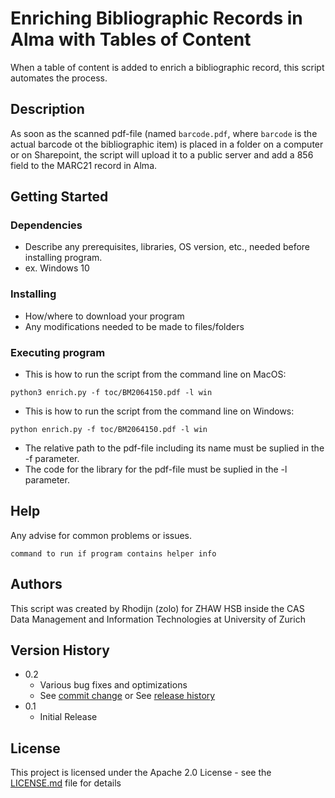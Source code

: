 # Enriching Bibliographic Records in Alma with Tables of Content

When a table of content is added to enrich a bibliographic record, this script automates the process.

## Description

As soon as the scanned pdf-file (named ```barcode.pdf```, where ```barcode``` is the actual barcode ot the bibliographic item) is placed in a folder on a computer or on Sharepoint, the script will upload it to a public server and add a 856 field to the MARC21 record in Alma.

## Getting Started

### Dependencies

* Describe any prerequisites, libraries, OS version, etc., needed before installing program.
* ex. Windows 10

### Installing

* How/where to download your program
* Any modifications needed to be made to files/folders

### Executing program

* This is how to run the script from the command line on MacOS:
```
python3 enrich.py -f toc/BM2064150.pdf -l win
```
* This is how to run the script from the command line on Windows:
```
python enrich.py -f toc/BM2064150.pdf -l win
```
* The relative path to the pdf-file including its name must be suplied in the -f parameter.
* The code for the library for the pdf-file must be suplied in the -l parameter.

## Help

Any advise for common problems or issues.
```
command to run if program contains helper info
```

## Authors

This script was created by Rhodijn (zolo) for ZHAW HSB inside the CAS Data Management and Information Technologies at University of Zurich

## Version History

* 0.2
    * Various bug fixes and optimizations
    * See [commit change]() or See [release history]()
* 0.1
    * Initial Release

## License

This project is licensed under the Apache 2.0 License - see the [LICENSE.md](https://github.com/rhodijn/toc/blob/main/LICENSE.md) file for details
